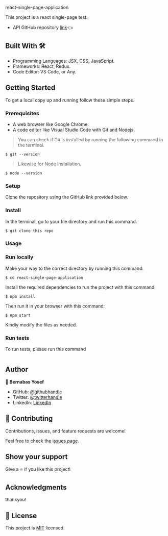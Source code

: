 react-single-page-application

This project is a react single-page test.
 
- API GitHub repository [link](https://github.com/bernabasy/single-page-application-api)👈

## Built With 🛠️

 - Programming Languages: JSX, CSS, JavaScript.
 - Frameworks: React, Redux.
 - Code Editor: VS Code, or Any.
 
## Getting Started
 
To get a local copy up and running follow these simple steps.

### Prerequisites

- A web browser like Google Chrome.
- A code editor like Visual Studio Code with Git and Nodejs.

> You can check if Git is installed by running the following command in the terminal.
```
$ git --version
```
> Likewise for Node installation.
```
$ node --version
```
### Setup

Clone the repository using the GitHub link provided below.

### Install

In the terminal, go to your file directory and run this command.
```
$ git clone this repo
```
### Usage

### Run locally

Make your way to the correct directory by running this command:

```
$ cd react-single-page-application
```

Install the required dependencies to run the project with this command:
```
$ npm install
```

Then run it in your browser with this command:

```
$ npm start
```

Kindly modify the files as needed.

### Run tests

To run tests, please run this command
```

```
## Author

👤 **Bernabas Yosef**

- GitHub: [@githubhandle](https://github.com/bernabasy)
- Twitter: [@twitterhandle](https://twitter.com/@bernabasjosef)
- LinkedIn: [LinkedIn](https://www.linkedin.com/in/bernabas-yosef)


## 🤝 Contributing

Contributions, issues, and feature requests are welcome!

Feel free to check the [issues page](../../issues/).

## Show your support

Give a ⭐️ if you like this project!

## Acknowledgments
thankyou!

## 📝 License
This project is [MIT](./LICENSE) licensed.
